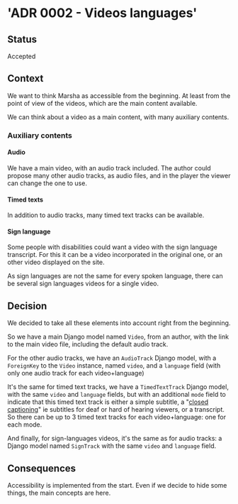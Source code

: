# 'ADR 0002 - Videos languages'

## Status

Accepted

## Context

We want to think Marsha as accessible from the beginning. At least from
the point of view of the videos, which are the main content available.

We can think about a video as a main content, with many auxiliary
contents.

### Auxiliary contents

#### Audio

We have a main video, with an audio track included. The author could
propose many other audio tracks, as audio files, and in the player the
viewer can change the one to use.

#### Timed texts

In addition to audio tracks, many timed text tracks can be available.

#### Sign language

Some people with disabilities could want a video with the sign language
transcript. For this it can be a video incorporated in the original one,
or an other video displayed on the site.

As sign languages are not the same for every spoken language, there can
be several sign languages videos for a single video.

## Decision

We decided to take all these elements into account right from the
beginning.

So we have a main Django model named `Video`, from an author, with the
link to the main video file, including the default audio track.

For the other audio tracks, we have an `AudioTrack` Django model, with a
`ForeignKey` to the `Video` instance, named `video`, and a `language`
field (with only one audio track for each video+language)

It's the same for timed text tracks, we have a `TimedTextTrack` Django model,
with the same `video` and `language` fields, but with an additional `mode`
field to indicate that this timed text track is either a simple subtitle,
a "[closed
captioning](https://en.wikipedia.org/wiki/Closed_captioning)" ie subtitles
for deaf or hard of hearing viewers, or a transcript. So there can be up to 
3 timed text tracks for each video+language: one for each mode.

And finally, for sign-languages videos, it's the same as for audio
tracks: a Django model named `SignTrack` with the same `video` and
`language` field.

## Consequences

Accessibility is implemented from the start. Even if we decide to hide
some things, the main concepts are here.
